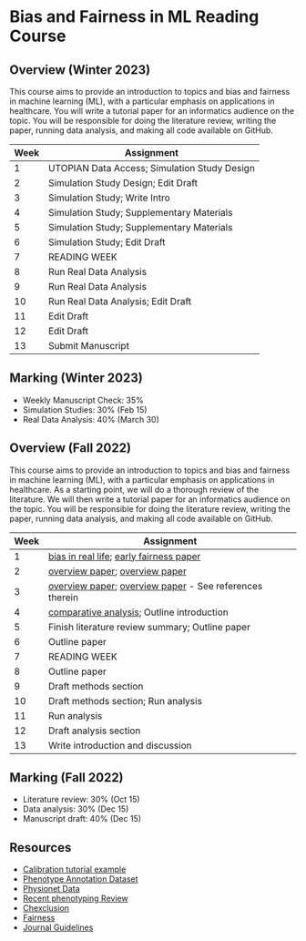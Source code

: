 # Bias and Fairness in ML Reading Course

## Overview (Winter 2023)

This course aims to provide an introduction to topics and bias and fairness in machine learning (ML), with a particular emphasis on applications in healthcare.  You will write a tutorial paper for an informatics audience on the topic. You will be responsible for doing the literature review, writing the paper, running data analysis, and making all code available on GitHub.


| Week | Assignment                            |
|------|---------------------------------------|
| 1    | UTOPIAN Data Access; Simulation Study Design |
| 2    |  Simulation Study Design; Edit Draft   |
| 3   |  Simulation Study; Write Intro |
| 4   |   Simulation Study; Supplementary Materials             |
| 5 |     Simulation Study; Supplementary Materials   |
| 6   |   Simulation Study; Edit Draft                  |
| 7    | READING WEEK                                          |
| 8    | Run Real Data Analysis |
| 9    |  Run Real Data Analysis                            |
| 10   | Run Real Data Analysis; Edit Draft                                      |
| 11   |          Edit Draft                         |
| 12   |Edit Draft                               |
| 13   | Submit Manuscript            |


## Marking (Winter 2023)

* Weekly Manuscript Check: 35% 
* Simulation Studies: 30% (Feb 15)
* Real Data Analysis: 40%  (March 30)



## Overview (Fall 2022)

This course aims to provide an introduction to topics and bias and fairness in machine learning (ML), with a particular emphasis on applications in healthcare.  As a starting point, we will do a thorough review of the literature.  We will then write a tutorial paper for an informatics audience on the topic. You will be responsible for doing the literature review, writing the paper, running data analysis, and making all code available on GitHub.


| Week | Assignment                            |
|------|---------------------------------------|
| 1    | [bias in real life](https://www.science.org/doi/abs/10.1126/science.aax2342); [early fairness paper](https://arxiv.org/pdf/1805.12002.pdf)  |
| 2    |   [overview paper](https://www.annualreviews.org/doi/pdf/10.1146/annurev-statistics-042720-125902); [overview paper](https://arxiv.org/pdf/1701.08230.pdf)     |
| 3   | [overview paper](https://fairware.cs.umass.edu/papers/Verma.pdf);  [overview paper](https://www.nature.com/articles/s41598-022-07939-1) - See references therein |
| 4   |      [comparative analysis](https://arxiv.org/pdf/2001.07864.pdf); Outline introduction               |
| 5 |   Finish literature review summary; Outline paper  |
| 6   |   Outline paper                      |
| 7    | READING WEEK                                          |
| 8    | Outline paper |
| 9    |  Draft methods section                             |
| 10   | Draft methods section; Run analysis                                       |
| 11   | Run analysis                                      |
| 12   |Draft analysis section                                  |
| 13   | Write introduction and discussion            |


## Marking (Fall 2022)

* Literature review: 30% (Oct 15)
* Data analysis: 30% (Dec 15)
* Manuscript draft: 40%  (Dec 15)



## Resources

* [Calibration tutorial example](https://academic.oup.com/jamia/article/27/4/621/5762806)
* [Phenotype Annotation Dataset](https://www.ncbi.nlm.nih.gov/pmc/articles/PMC5813927/)
* [Physionet Data](https://physionet.org)
* [Recent phenotyping Review](https://www.medrxiv.org/content/10.1101/2022.04.23.22274218v3.full.pdf)
* [Chexclusion](https://arxiv.org/pdf/2003.00827.pdf)
* [Fairness](https://dl.acm.org/doi/pdf/10.1145/3097983.3098095)
* [Journal Guidelines](https://academic.oup.com/jamia/pages/General_Instructions)
